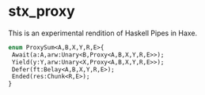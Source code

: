 # stx_proxy

This is an experimental rendition of Haskell Pipes in Haxe. 

```haxe
enum ProxySum<A,B,X,Y,R,E>{
 Await(a:A,arw:Unary<B,Proxy<A,B,X,Y,R,E>>);
 Yield(y:Y,arw:Unary<X,Proxy<A,B,X,Y,R,E>>);
 Defer(ft:Belay<A,B,X,Y,R,E>);
 Ended(res:Chunk<R,E>);
}
```